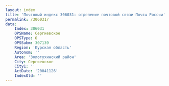 ```yaml
---
layout: index
title: 'Почтовый индекс 306031: отделение почтовой связи Почты России'
permalink: /306031/
data:
    Index: 306031
    OPSName: Сергиевское
    OPSType: О
    OPSSubm: 307139
    Region: 'Курская область'
    Autonom: ''
    Area: 'Золотухинский район'
    City: Сергиевское
    City1: ''
    ActDate: '20041126'
    IndexOld: ''
---
```

